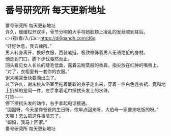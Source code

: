 # 番号研究所 每天更新地址
番号研究所 每天更新地址<br>
许久，缓缓松开双手，骨节分明的大手将她脸颊上凌乱的发丝顺到耳后。<br>
👉/观/看/入/口👉https://di6gandh.com/d6g <br>
“好好休息，我去律所。”<br>
男人转身离开，换好衣服，西装笔挺，极致修饰着男人无语绝伦的身材。<br>
他走到门口，脚下步伐戛然而止。<br>
回头看见女人长长的睫毛低垂，露着云粉蒸般的香肩，指尖放在红肿的嘴唇上。<br>
“对了，衣柜里有一套你的衣服。”<br>
谢末桃耳垂快要滴出血了。<br>
过了许久，谢末桃从浴室里拖着酸软的身子走出来，穿着一件白色连衣裙，竟和地上扔掉的是同一件，左手拿着毛巾擦拭头发上的水珠。<br>
叮铃——<br>
停下擦拭头发的动作，右手拿起电话接通。<br>
“囡囡呀，今天是你爸爸的生日呀，侬早点回来呀，大伯母一家要来吃饭的呀。”<br>
天哪！怎么把这件事情忘了。<br>
“姆妈，我马上回家。”<br>
番号研究所 每天更新地址
